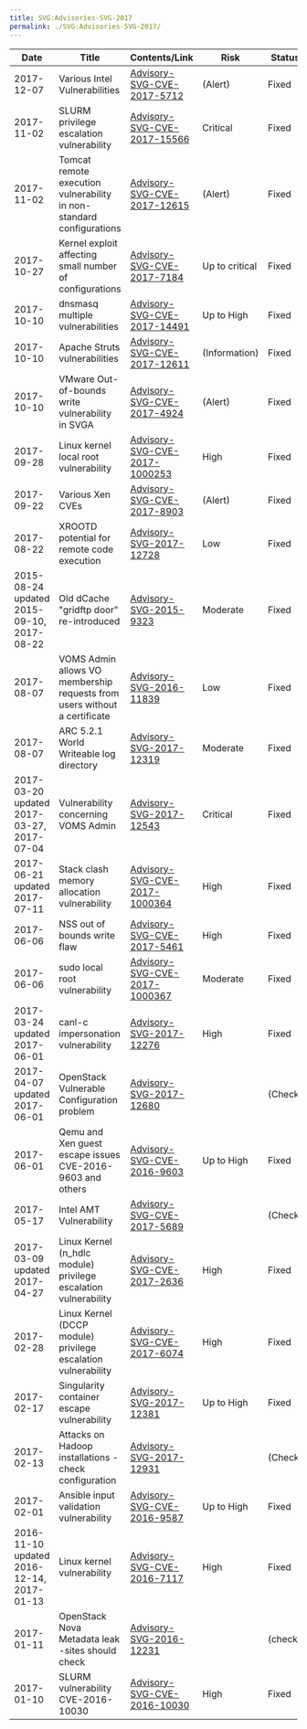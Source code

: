 ```yaml
---
title: SVG:Advisories-SVG-2017
permalink: ./SVG:Advisories-SVG-2017/
---
```


| Date                                      | Title                                                                     | Contents/Link                                                                 | Risk           | Status  |
| ----------------------------------------- | ------------------------------------------------------------------------- | ----------------------------------------------------------------------------- | -------------- | ------- |
| 2017-12-07                                | Various Intel Vulnerabilities                                             | [Advisory-SVG-CVE-2017-5712](./2017/SVG:/Advisory-SVG-CVE-2017-5712.md)       | (Alert)        | Fixed   |
| 2017-11-02                                | SLURM privilege escalation vulnerability                                  | [Advisory-SVG-CVE-2017-15566](./2017/SVG:/Advisory-SVG-CVE-2017-15566.md)     | Critical       | Fixed   |
| 2017-11-02                                | Tomcat remote execution vulnerability in non-standard configurations      | [Advisory-SVG-CVE-2017-12615](./2017/SVG:/Advisory-SVG-CVE-2017-12615.md)     | (Alert)        | Fixed   |
| 2017-10-27                                | Kernel exploit affecting small number of configurations                   | [Advisory-SVG-CVE-2017-7184](./2017/SVG:/Advisory-SVG-CVE-2017-7184.md)       | Up to critical | Fixed   |
| 2017-10-10                                | dnsmasq multiple vulnerabilities                                          | [Advisory-SVG-CVE-2017-14491](./2017/SVG:/Advisory-SVG-CVE-2017-14491.md)     | Up to High     | Fixed   |
| 2017-10-10                                | Apache Struts vulnerabilities                                             | [Advisory-SVG-CVE-2017-12611](./2017/SVG:/Advisory-SVG-CVE-2017-12611.md)     | (Information)  | Fixed   |
| 2017-10-10                                | VMware Out-of-bounds write vulnerability in SVGA                          | [Advisory-SVG-CVE-2017-4924](./2017/SVG:/Advisory-SVG-CVE-2017-4924.md)       | (Alert)        | Fixed   |
| 2017-09-28                                | Linux kernel local root vulnerability                                     | [Advisory-SVG-CVE-2017-1000253](./2017/SVG:/Advisory-SVG-CVE-2017-1000253.md) | High           | Fixed   |
| 2017-09-22                                | Various Xen CVEs                                                          | [Advisory-SVG-CVE-2017-8903](./2017/SVG:/Advisory-SVG-CVE-2017-8903.md)       | (Alert)        | Fixed   |
| 2017-08-22                                | XROOTD potential for remote code execution                                | [Advisory-SVG-2017-12728](./2017/SVG:/Advisory-SVG-2017-12728.md)             | Low            | Fixed   |
| 2015-08-24 updated 2015-09-10, 2017-08-22 | Old dCache "gridftp door" re-introduced                                   | [Advisory-SVG-2015-9323](./2015/SVG:/Advisory-SVG-2015-9323.md)               | Moderate       | Fixed   |
| 2017-08-07                                | VOMS Admin allows VO membership requests from users without a certificate | [Advisory-SVG-2016-11839](./2016/SVG:/Advisory-SVG-2016-11839.md)             | Low            | Fixed   |
| 2017-08-07                                | ARC 5.2.1 World Writeable log directory                                   | [Advisory-SVG-2017-12319](./2017/SVG:/Advisory-SVG-2017-12319.md)             | Moderate       | Fixed   |
| 2017-03-20 updated 2017-03-27, 2017-07-04 | Vulnerability concerning VOMS Admin                                       | [Advisory-SVG-2017-12543](./2017/SVG:/Advisory-SVG-2017-12543.md)             | Critical       | Fixed   |
| 2017-06-21 updated 2017-07-11             | Stack clash memory allocation vulnerability                               | [Advisory-SVG-CVE-2017-1000364](./2017/SVG:/Advisory-SVG-CVE-2017-1000364.md) | High           | Fixed   |
| 2017-06-06                                | NSS out of bounds write flaw                                              | [Advisory-SVG-CVE-2017-5461](./2017/SVG:/Advisory-SVG-CVE-2017-5461.md)       | High           | Fixed   |
| 2017-06-06                                | sudo local root vulnerability                                             | [Advisory-SVG-CVE-2017-1000367](./2017/SVG:/Advisory-SVG-CVE-2017-1000367.md) | Moderate       | Fixed   |
| 2017-03-24 updated 2017-06-01             | canl-c impersonation vulnerability                                        | [Advisory-SVG-2017-12276](./2017/SVG:/Advisory-SVG-2017-12276.md)             | High           | Fixed   |
| 2017-04-07 updated 2017-06-01             | OpenStack Vulnerable Configuration problem                                | [Advisory-SVG-2017-12680](./2017/SVG:/Advisory-SVG-2017-12680.md)             |                | (Check) |
| 2017-06-01                                | Qemu and Xen guest escape issues CVE-2016-9603 and others                 | [Advisory-SVG-CVE-2016-9603](./2016/SVG:/Advisory-SVG-CVE-2016-9603.md)       | Up to High     | Fixed   |
| 2017-05-17                                | Intel AMT Vulnerability                                                   | [Advisory-SVG-CVE-2017-5689](./2017/SVG:/Advisory-SVG-CVE-2017-5689.md)       |                | (Check) |
| 2017-03-09 updated 2017-04-27             | Linux Kernel (n_hdlc module) privilege escalation vulnerability           | [Advisory-SVG-CVE-2017-2636](./2017/SVG:/Advisory-SVG-CVE-2017-2636.md)       | High           | Fixed   |
| 2017-02-28                                | Linux Kernel (DCCP module) privilege escalation vulnerability             | [Advisory-SVG-CVE-2017-6074](./2017/SVG:/Advisory-SVG-CVE-2017-6074.md)       | High           | Fixed   |
| 2017-02-17                                | Singularity container escape vulnerability                                | [Advisory-SVG-2017-12381](./2017/SVG:/Advisory-SVG-2017-12381.md)             | Up to High     | Fixed   |
| 2017-02-13                                | Attacks on Hadoop installations - check configuration                     | [Advisory-SVG-2017-12931](./2017/SVG:/Advisory-SVG-2017-12931.md)             |                | (Check) |
| 2017-02-01                                | Ansible input validation vulnerability                                    | [Advisory-SVG-CVE-2016-9587](./2016/SVG://Advisory-SVG-CVE-2016-9587.md)      | Up to High     | Fixed   |
| 2016-11-10 updated 2016-12-14, 2017-01-13 | Linux kernel vulnerability                                                | [Advisory-SVG-CVE-2016-7117](./2016/SVG://Advisory-SVG-CVE-2016-7117.md)      | High           | Fixed   |
| 2017-01-11                                | OpenStack Nova Metadata leak -sites should check                          | [Advisory-SVG-2016-12231](./2016/SVG://Advisory-SVG-2016-12231.md)            |                | (check) |
| 2017-01-10                                | SLURM vulnerability CVE-2016-10030                                        | [Advisory-SVG-CVE-2016-10030](./2016/SVG://Advisory-SVG-CVE-2016-10030.md)    | High           | Fixed   |
